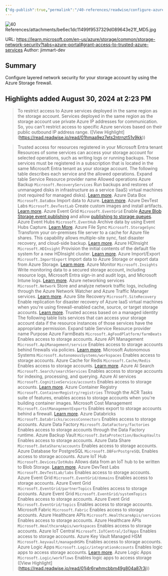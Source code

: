 ```yaml
---
{"dg-publish":true,"permalink":"/40-references/readwise/configure-azure-storage-firewalls-and-virtual-networks/","tags":["rw/articles"]}
---
```


![40 References/attachments/be6ec1dc11499f9537329d089643e21f_MD5.jpg](/img/user/40%20References/attachments/be6ec1dc11499f9537329d089643e21f_MD5.jpg)
  
URL: https://learn.microsoft.com/en-us/azure/storage/common/storage-network-security?tabs=azure-portal#grant-access-to-trusted-azure-services
Author: jimmart-dev

## Summary

Configure layered network security for your storage account by using the Azure Storage firewall.

## Highlights added August 30, 2024 at 2:23 PM
>To restrict access to Azure services deployed in the same region as the storage account. Services deployed in the same region as the storage account use private Azure IP addresses for communication. So, you can't restrict access to specific Azure services based on their public outbound IP address range. ([View Highlight] (https://read.readwise.io/read/01hmaa9ez7ets2ntrnzt51v9kk))


>[](https://learn.microsoft.com/en-us/azure/storage/common/storage-network-security?tabs=azure-portal#trusted-access-for-resources-registered-in-your-microsoft-entra-tenant)Trusted access for resources registered in your Microsoft Entra tenant
>Resources of some services can access your storage account for selected operations, such as writing logs or running backups. Those services must be registered in a subscription that is located in the same Microsoft Entra tenant as your storage account. The following table describes each service and the allowed operations.
>Expand table
>Service
>Resource provider name
>Allowed operations
>Azure Backup
>`Microsoft.RecoveryServices`
>Run backups and restores of unmanaged disks in infrastructure as a service (IaaS) virtual machines (not required for managed disks). [Learn more](https://learn.microsoft.com/en-us/azure/storage/common/storage-network-security?tabs=azure-portal/../../backup/backup-overview).
>Azure Data Box
>`Microsoft.DataBox`
>Import data to Azure. [Learn more](https://learn.microsoft.com/en-us/azure/storage/common/storage-network-security?tabs=azure-portal/../../databox/data-box-overview).
>Azure DevTest Labs
>`Microsoft.DevTestLab`
>Create custom images and install artifacts. [Learn more](https://learn.microsoft.com/en-us/azure/storage/common/storage-network-security?tabs=azure-portal/../../devtest-labs/devtest-lab-overview).
>Azure Event Grid
>`Microsoft.EventGrid`
>Enable [Azure Blob Storage event publishing](https://learn.microsoft.com/en-us/azure/storage/common/storage-network-security?tabs=azure-portal/../../event-grid/concepts#event-sources) and allow [publishing to storage queues](https://learn.microsoft.com/en-us/azure/storage/common/storage-network-security?tabs=azure-portal/../../event-grid/event-handlers).
>Azure Event Hubs
>`Microsoft.EventHub`
>Archive data by using Event Hubs Capture. [Learn More](https://learn.microsoft.com/en-us/azure/storage/common/storage-network-security?tabs=azure-portal/../../event-hubs/event-hubs-capture-overview).
>Azure File Sync
>`Microsoft.StorageSync`
>Transform your on-premises file server to a cache for Azure file shares. This capability allows multiple-site sync, fast disaster recovery, and cloud-side backup. [Learn more](https://learn.microsoft.com/en-us/azure/storage/common/storage-network-security?tabs=azure-portal/../file-sync/file-sync-planning).
>Azure HDInsight
>`Microsoft.HDInsight`
>Provision the initial contents of the default file system for a new HDInsight cluster. [Learn more](https://learn.microsoft.com/en-us/azure/storage/common/storage-network-security?tabs=azure-portal/../../hdinsight/hdinsight-hadoop-use-blob-storage).
>Azure Import/Export
>`Microsoft.ImportExport`
>Import data to Azure Storage or export data from Azure Storage. [Learn more](https://learn.microsoft.com/en-us/azure/storage/common/storage-network-security?tabs=azure-portal/../../import-export/storage-import-export-service).
>Azure Monitor
>`Microsoft.Insights`
>Write monitoring data to a secured storage account, including resource logs, Microsoft Entra sign-in and audit logs, and Microsoft Intune logs. [Learn more](https://learn.microsoft.com/en-us/azure/storage/common/storage-network-security?tabs=azure-portal/../../azure-monitor/roles-permissions-security).
>Azure networking services
>`Microsoft.Network`
>Store and analyze network traffic logs, including through the Azure Network Watcher and Azure Traffic Manager services. [Learn more](https://learn.microsoft.com/en-us/azure/storage/common/storage-network-security?tabs=azure-portal/../../network-watcher/network-watcher-nsg-flow-logging-overview).
>Azure Site Recovery
>`Microsoft.SiteRecovery`
>Enable replication for disaster recovery of Azure IaaS virtual machines when you're using firewall-enabled cache, source, or target storage accounts. [Learn more](https://learn.microsoft.com/en-us/azure/storage/common/storage-network-security?tabs=azure-portal/../../site-recovery/azure-to-azure-tutorial-enable-replication).
>[](https://learn.microsoft.com/en-us/azure/storage/common/storage-network-security?tabs=azure-portal#trusted-access-based-on-a-managed-identity)Trusted access based on a managed identity
>The following table lists services that can access your storage account data if the resource instances of those services have the appropriate permission.
>Expand table
>Service
>Resource provider name
>Purpose
>Azure FarmBeats
>`Microsoft.AgFoodPlatform/farmBeats`
>Enables access to storage accounts.
>Azure API Management
>`Microsoft.ApiManagement/service`
>Enables access to storage accounts behind firewalls via policies. [Learn more](https://learn.microsoft.com/en-us/azure/storage/common/storage-network-security?tabs=azure-portal/../../api-management/authentication-managed-identity-policy#use-managed-identity-in-send-request-policy).
>Microsoft Autonomous Systems
>`Microsoft.AutonomousSystems/workspaces`
>Enables access to storage accounts.
>Azure Cache for Redis
>`Microsoft.Cache/Redis`
>Enables access to storage accounts. [Learn more](https://learn.microsoft.com/en-us/azure/storage/common/storage-network-security?tabs=azure-portal/../../azure-cache-for-redis/cache-managed-identity).
>Azure AI Search
>`Microsoft.Search/searchServices`
>Enables access to storage accounts for indexing, processing, and querying.
>Azure AI services
>`Microsoft.CognitiveService/accounts`
>Enables access to storage accounts. [Learn more](https://learn.microsoft.com/en-us/azure/storage/common/storage-network-security?tabs=azure-portal/../../cognitive-services/cognitive-services-virtual-networks).
>Azure Container Registry
>`Microsoft.ContainerRegistry/registries`
>Through the ACR Tasks suite of features, enables access to storage accounts when you're building container images.
>Microsoft Cost Management
>`Microsoft.CostManagementExports`
>Enables export to storage accounts behind a firewall. [Learn more](https://learn.microsoft.com/en-us/azure/storage/common/storage-network-security?tabs=azure-portal/../../cost-management-billing/costs/tutorial-export-acm-data).
>Azure Databricks
>`Microsoft.Databricks/accessConnectors`
>Enables access to storage accounts.
>Azure Data Factory
>`Microsoft.DataFactory/factories`
>Enables access to storage accounts through the Data Factory runtime.
>Azure Backup Vault
>`Microsoft.DataProtection/BackupVaults`
>Enables access to storage accounts.
>Azure Data Share
>`Microsoft.DataShare/accounts`
>Enables access to storage accounts.
>Azure Database for PostgreSQL
>`Microsoft.DBForPostgreSQL`
>Enables access to storage accounts.
>Azure IoT Hub
>`Microsoft.Devices/IotHubs`
>Allows data from an IoT hub to be written to Blob Storage. [Learn more](https://learn.microsoft.com/en-us/azure/storage/common/storage-network-security?tabs=azure-portal/../../iot-hub/virtual-network-support#egress-connectivity-from-iot-hub-to-other-azure-resources).
>Azure DevTest Labs
>`Microsoft.DevTestLab/labs`
>Enables access to storage accounts.
>Azure Event Grid
>`Microsoft.EventGrid/domains`
>Enables access to storage accounts.
>Azure Event Grid
>`Microsoft.EventGrid/partnerTopics`
>Enables access to storage accounts.
>Azure Event Grid
>`Microsoft.EventGrid/systemTopics`
>Enables access to storage accounts.
>Azure Event Grid
>`Microsoft.EventGrid/topics`
>Enables access to storage accounts.
>Microsoft Fabric
>`Microsoft.Fabric`
>Enables access to storage accounts.
>Azure Healthcare APIs
>`Microsoft.HealthcareApis/services`
>Enables access to storage accounts.
>Azure Healthcare APIs
>`Microsoft.HealthcareApis/workspaces`
>Enables access to storage accounts.
>Azure IoT Central
>`Microsoft.IoTCentral/IoTApps`
>Enables access to storage accounts.
>Azure Key Vault Managed HSM
>`Microsoft.keyvault/managedHSMs`
>Enables access to storage accounts.
>Azure Logic Apps
>`Microsoft.Logic/integrationAccounts`
>Enables logic apps to access storage accounts. [Learn more](https://learn.microsoft.com/en-us/azure/storage/common/storage-network-security?tabs=azure-portal/../../logic-apps/create-managed-service-identity#authenticate-access-with-managed-identity).
>Azure Logic Apps
>`Microsoft.Logic/workflows`
>Enables logic apps to access storage ([View Highlight] (https://read.readwise.io/read/01j4r6rwhmcbbm49g804a87r3j))



